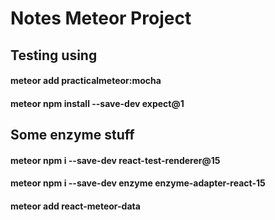 # Notes Meteor Project

##    Testing using 
####    meteor add practicalmeteor:mocha
####    meteor npm install --save-dev expect@1
    
## Some enzyme stuff
####    meteor npm i --save-dev react-test-renderer@15
####    meteor npm i --save-dev enzyme enzyme-adapter-react-15
####    meteor add react-meteor-data
